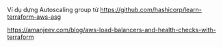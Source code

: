 Ví dụ dựng Autoscaling group từ https://github.com/hashicorp/learn-terraform-aws-asg

https://amanjeev.com/blog/aws-load-balancers-and-health-checks-with-terraform